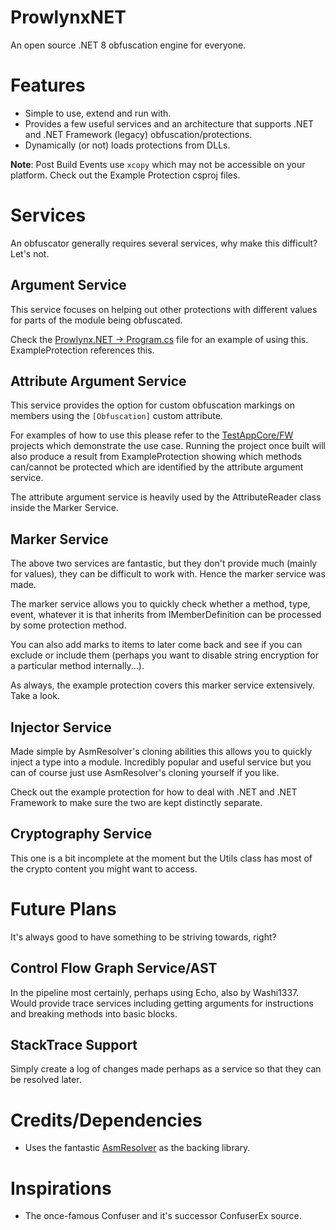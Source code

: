 # ProwlynxNET
An open source .NET 8 obfuscation engine for everyone.

# Features
* Simple to use, extend and run with.
* Provides a few useful services and an architecture that supports .NET and .NET Framework (legacy) obfuscation/protections.
* Dynamically (or not) loads protections from DLLs.

**Note**: Post Build Events use `xcopy` which may not be accessible on your platform. Check out the Example Protection csproj files.

# Services
An obfuscator generally requires several services, why make this difficult? Let's not.

## Argument Service
This service focuses on helping out other protections with different values for parts of the module being obfuscated.

Check the [Prowlynx.NET -> Program.cs](/ProwlynxNET/Program.cs) file for an example of using this. ExampleProtection references this.

## Attribute Argument Service
This service provides the option for custom obfuscation markings on members using the `[Obfuscation]` custom attribute. 

For examples of how to use this please refer to the [TestAppCore/FW](/TestAppCore/Program.cs) projects which demonstrate the use case. Running the project once built will also produce a result from ExampleProtection showing which methods can/cannot be protected which are identified by the attribute argument service.

The attribute argument service is heavily used by the AttributeReader class inside the Marker Service.

## Marker Service
The above two services are fantastic, but they don't provide much (mainly for values), they can be difficult to work with. Hence the marker service was made.

The marker service allows you to quickly check whether a method, type, event, whatever it is that inherits from IMemberDefinition can be processed by some protection method.

You can also add marks to items to later come back and see if you can exclude or include them (perhaps you want to disable string encryption for a particular method internally...).

As always, the example protection covers this marker service extensively. Take a look.

## Injector Service
Made simple by AsmResolver's cloning abilities this allows you to quickly inject a type into a module. Incredibly popular and useful service but you can of course just use AsmResolver's cloning yourself if you like.

Check out the example protection for how to deal with .NET and .NET Framework to make sure the two are kept distinctly separate. 

## Cryptography Service
This one is a bit incomplete at the moment but the Utils class has most of the crypto content you might want to access. 

# Future Plans
It's always good to have something to be striving towards, right?

## Control Flow Graph Service/AST 
In the pipeline most certainly, perhaps using Echo, also by Washi1337.
Would provide trace services including getting arguments for instructions and breaking methods into basic blocks.

## StackTrace Support
Simply create a log of changes made perhaps as a service so that they can be resolved later. 

# Credits/Dependencies
* Uses the fantastic [AsmResolver](https://github.com/Washi1337/AsmResolver) as the backing library.

# Inspirations
* The once-famous Confuser and it's successor ConfuserEx source.